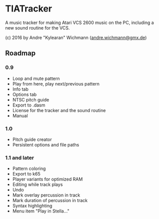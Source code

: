 # TIATracker #

A music tracker for making Atari VCS 2600 music on the PC, including a new sound routine for the VCS.

(c) 2016 by Andre "Kylearan" Wichmann (andre.wichmann@gmx.de)

## Roadmap ##

### 0.9 ###

* Loop and mute pattern
* Play from here, play next/previous pattern
* Info tab
* Options tab
* NTSC pitch guide
* Export to .dasm
* License for the tracker and the sound routine
* Manual

### 1.0 ###

* Pitch guide creator
* Persistent options and file paths

### 1.1 and later ###

* Pattern coloring
* Export to k65
* Player variants for optimized RAM
* Editing while track plays
* Undo
* Mark overlay percussion in track
* Mark duration of percussion in track
* Syntax highlighting
* Menu item "Play in Stella..."